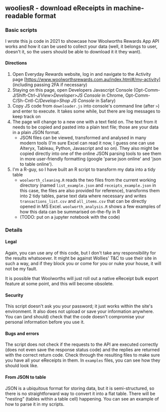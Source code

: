 ## wooliesR - download eReceipts in machine-readable format
### Basic scripts
I wrote this js code in 2021 to showcase how Woolworths Rewards App API works and how
it can be used to collect your data (well, it belongs to user, doesn't it, so the users
should be able to download it it they want).
#### Directions
1. Open Everyday Rewards website, log in and navigate to the Activity page [https://www.woolworthsrewards.com.au/index.html#/my-activity] (including passing 2FA if necessary)
2. Staying on this page, open Developers Javascript Console (Opt-Comm-J/Shift-Ctrl-J/*View>Developer>JS Console* in Chrome, Opt-Comm-C/Sh-Cntl-C/*Develop>Shop JS Console* in Safary)
3. Copy JS code from `downloader.js` into console's command line (after `>`) and enter to execute. It takes some while, but there are log messages to keep track on
4. The page will change to a new one with a text field on. The text from it needs to be copied and pasted into a plain text file; those are your data in a plain JSON format.
      * JSON files can be viewed, transformed and analysed in many modern tools (I'm sure Excel can read it now, I guess one can use Alteryx, Tableau, Python, Javascript and so on). They also might be copied directly into one of the online JSON parsing tools to see them in more user-friendly formatting (google 'parse json online' and 'json to table online').
5.  I'm a R-guy, so I have built an R script to transform my data into a tidy table
      * `woolworth_cleaning.R` reads the two files from the current working directory (named `list_example.json` and `receipts_example.json` in this case, the files are also provided for reference), transforms them into 2 tidy tables, parse text data where necessary and writes `transactions_list.csv` and `all_items.csv` that can be directly opened in MS Excel. `woolworth_analysis.R` shows a few examples of how this data can be summarised on-the-fly in R
      * (TODO: put on a jupyter notebook with the code)

### Details
#### Legal
Again, you can use any of this code, but I don't take any responsibility for the results whatsoever. It might be against Wollies' T&C to use their site in such a way, and if they block you or come for you or nuke your house, it will not be my fault.

It is possible that Woolworths will just roll out a native eReceipt bulk export feature at some point, and this will become obsolete.
#### Security
This script doesn't ask you your password; it just works within the site's environment. It also does not upload or save your information anywhere. You can (and should) check that the code doesn't compromise your personal information before you use it.
#### Bugs and errors
The script does not check if the requests to the API are executed correctly (does not even save the response status code) and the replies are returned with the correct return code. Check through the resulting files to make sure you have all your eReceipts in them. In `examples` files, you can see how they should look like.
#### From JSON to table
JSON is a ubiquitous format for storing data, but it is semi-structured, so there is no straightforward way to convert it into a flat table. There will be "nesting" (tables within a table cell) happening. You can see an example of how to parse it in my scripts.
